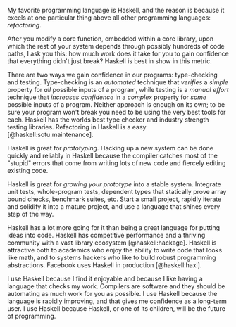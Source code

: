 My favorite programming language is Haskell, and the reason is because it
excels at one particular thing above all other programming languages:
_refactoring_.

After you modify a core function, embedded within a core library, upon which
the rest of your system depends through possibly hundreds of code paths, I ask
you this: how much work does it take for you to gain confidence that everything
didn't just break? Haskell is best in show in this metric.

There are two ways we gain confidence in our programs: type-checking and
testing. Type-checking is an _automated_ technique that _verifies_ a _simple_
property for _all_ possible inputs of a program, while testing is a _manual
effort_ technique that _increases confidence_ in a _complex_ property for
_some_ possible inputs of a program. Neither approach is enough on its own; to
be sure your program won't break you need to be using the very best tools for
each. Haskell has the worlds best type checker and industry strength testing
libraries. Refactoring in Haskell is a easy [@haskell:sotu:maintenance].

Haskell is great for _prototyping_. Hacking up a new system can be done quickly
and reliably in Haskell because the compiler catches most of the "stupid"
errors that come from writing lots of new code and fiercely editing existing
code.

Haskell is great for _growing your prototype_ into a stable system. Integrate
unit tests, whole-program tests, dependent types that statically prove array
bound checks, benchmark suites, etc. Start a small project, rapidly iterate and
solidify it into a mature project, and use a language that shines every step of
the way.

Haskell has a lot more going for it than being a great language for putting
ideas into code. Haskell has competitive performance and a thriving community
with a vast library ecosystem [@haskell:hackage]. Haskell is attractive both to
academics who enjoy the ability to write code that looks like math, and to
systems hackers who like to build robust programming abstractions. Facebook
uses Haskell in production [@haskell:haxl].

I use Haskell because I find it enjoyable and because I like having a language
that checks my work. Compilers are software and they should be automating as
much work for you as possible. I use Haskell because the language is rapidly
improving, and that gives me confidence as a long-term user. I use Haskell
because Haskell, or one of its children, will be the future of programming.
